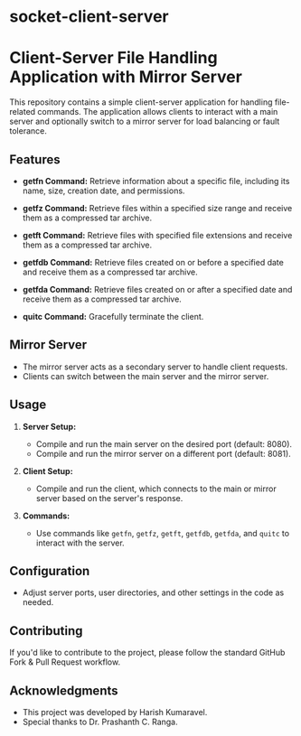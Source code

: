 # socket-client-server
# Client-Server File Handling Application with Mirror Server

This repository contains a simple client-server application for handling file-related commands. The application allows clients to interact with a main server and optionally switch to a mirror server for load balancing or fault tolerance.

## Features

- **getfn Command:** Retrieve information about a specific file, including its name, size, creation date, and permissions.

- **getfz Command:** Retrieve files within a specified size range and receive them as a compressed tar archive.

- **getft Command:** Retrieve files with specified file extensions and receive them as a compressed tar archive.

- **getfdb Command:** Retrieve files created on or before a specified date and receive them as a compressed tar archive.

- **getfda Command:** Retrieve files created on or after a specified date and receive them as a compressed tar archive.

- **quitc Command:** Gracefully terminate the client.

## Mirror Server

- The mirror server acts as a secondary server to handle client requests.
- Clients can switch between the main server and the mirror server.

## Usage

1. **Server Setup:**
   - Compile and run the main server on the desired port (default: 8080).
   - Compile and run the mirror server on a different port (default: 8081).

2. **Client Setup:**
   - Compile and run the client, which connects to the main or mirror server based on the server's response.

3. **Commands:**
   - Use commands like `getfn`, `getfz`, `getft`, `getfdb`, `getfda`, and `quitc` to interact with the server.

## Configuration

- Adjust server ports, user directories, and other settings in the code as needed.

## Contributing

If you'd like to contribute to the project, please follow the standard GitHub Fork & Pull Request workflow.

## Acknowledgments

- This project was developed by Harish Kumaravel.
- Special thanks to Dr. Prashanth C. Ranga.

